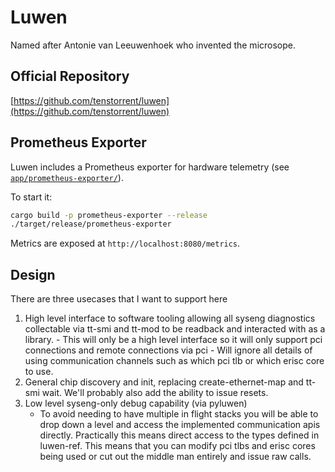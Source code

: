 # Luwen

Named after Antonie van Leeuwenhoek who invented the microsope.

## Official Repository

[https://github.com/tenstorrent/luwen](https://github.com/tenstorrent/luwen)

## Prometheus Exporter

Luwen includes a Prometheus exporter for hardware telemetry (see [`app/prometheus-exporter/`](app/prometheus-exporter/)).

To start it:

```bash
cargo build -p prometheus-exporter --release
./target/release/prometheus-exporter
```

Metrics are exposed at `http://localhost:8080/metrics`.

## Design

There are three usecases that I want to support here

1. High level interface to software tooling allowing all syseng diagnostics collectable via tt-smi and tt-mod to be
   readback and interacted with as a library. - This will only be a high level interface so it will only support pci connections and remote connections via pci - Will ignore all details of using communication channels such as which pci tlb or which erisc core to use.
1. General chip discovery and init, replacing create-ethernet-map and tt-smi wait. We'll probably also add the ability
   to issue resets.
1. Low level syseng-only debug capability (via pyluwen)
   - To avoid needing to have multiple in flight stacks you will be able to drop down a level and access the
     implemented communication apis directly. Practically this means direct access to the types defined in luwen-ref.
     This means that you can modify pci tlbs and erisc cores being used or cut out the middle man entirely and
     issue raw calls.
